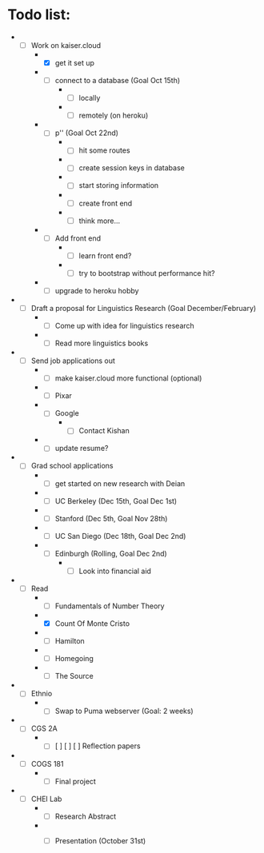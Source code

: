 # Todo list:

* - [ ] Work on kaiser.cloud
    * - [x] get it set up
    * - [ ] connect to a database (Goal Oct 15th)
        * - [ ] locally
        * - [ ] remotely (on heroku)
    * - [ ] p'' (Goal Oct 22nd)
        * - [ ] hit some routes
        * - [ ] create session keys in database
        * - [ ] start storing information
        * - [ ] create front end
        * - [ ] think more... 
    * - [ ] Add front end
        * - [ ] learn front end?
        * - [ ] try to bootstrap without performance hit?
    * - [ ] upgrade to heroku hobby
* - [ ] Draft a proposal for Linguistics Research (Goal December/February)
    * - [ ] Come up with idea for linguistics research
    * - [ ] Read more linguistics books
* - [ ] Send job applications out
    * - [ ] make kaiser.cloud more functional (optional)
    * - [ ] Pixar
    * - [ ] Google
        * - [ ] Contact Kishan
    * - [ ] update resume?
* - [ ] Grad school applications
    * - [ ] get started on new research with Deian
    * - [ ] UC Berkeley (Dec 15th, Goal Dec 1st)
    * - [ ] Stanford (Dec 5th, Goal Nov 28th)
    * - [ ] UC San Diego (Dec 18th, Goal Dec 2nd)
    * - [ ] Edinburgh (Rolling, Goal Dec 2nd)
        * - [ ] Look into financial aid
* - [ ] Read
    * - [ ] Fundamentals of Number Theory
    * - [x] Count Of Monte Cristo
    * - [ ] Hamilton
    * - [ ] Homegoing
    * - [ ] The Source
* - [ ] Ethnio
    * - [ ] Swap to Puma webserver (Goal: 2 weeks)
* - [ ] CGS 2A
    * - [ ] [ ] [ ] [ ] Reflection papers
* - [ ] COGS 181
    * - [ ] Final project
* - [ ] CHEI Lab
    * - [ ] Research Abstract
    * - [ ] Presentation (October 31st)


